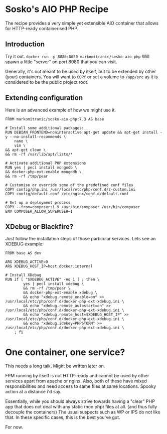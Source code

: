 # Sosko's AIO PHP Recipe
The recipe provides a very simple yet extensible AIO container that allows for HTTP-ready containerised PHP.

## Introduction
Try it out. `docker run -p 8080:8080 markomitranic/sosko-aio-php` Will spawn a little "server" on port 8080 that you can visit.

Generally, it's not meant to be used by itself, but to be extended by other (your) containers. You will want to `COPY` or set a volume to `/app/src` as it is considered to be the public project root.

## Extending configuration
Here is an advanced example of how we might use it.
```
FROM markomitranic/sosko-aio-php:7.3 AS base

# Install some additional packages:
RUN DEBIAN_FRONTEND=noninteractive apt-get update && apt-get install -y --no-install-recommends \
    nano \
    vim \
&& apt-get clean \
&& rm -rf /var/lib/apt/lists/*

# Activate additional PHP extensions
RUN yes | pecl install mongodb \
&& docker-php-ext-enable mongodb \
&& rm -rf /tmp/pear

# Customise or override some of the predefined conf files
COPY config/php.ini /usr/local/etc/php/conf.d/z-custom.ini
COPY config/default.conf /etc/nginx/conf.d/default.conf

# Set up a deployment process
COPY --from=composer:1.9 /usr/bin/composer /usr/bin/composer
ENV COMPOSER_ALLOW_SUPERUSER=1
```

## XDebug or Blackfire?
Just follow the installation steps of those particular services.
Lets see an XDEBUG example:
```
FROM base AS dev

ARG XDEBUG_ACTIVE=0
ARG XDEBUG_HOST_IP=host.docker.internal

# Install XDebug
RUN if [ "$XDEBUG_ACTIVE" -eq 1 ] ; then \
        yes | pecl install xdebug \
        && rm -rf /tmp/pear \
        && docker-php-ext-enable xdebug \
        && echo "xdebug.remote_enable=on" >> /usr/local/etc/php/conf.d/docker-php-ext-xdebug.ini \
        && echo "xdebug.remote_autostart=on" >> /usr/local/etc/php/conf.d/docker-php-ext-xdebug.ini \
        && echo "xdebug.remote_host=$XDEBUG_HOST_IP" >> /usr/local/etc/php/conf.d/docker-php-ext-xdebug.ini \
        && echo "xdebug.idekey=PHPSTORM" >> /usr/local/etc/php/conf.d/docker-php-ext-xdebug.ini \
    ; fi
```

# One container, one service?
This needs a long talk. Might be written later on.

FPM running by itself is not HTTP-ready and cannot be used by other services apart from apache or nginx. Also, both of these have mixed responsibilities and need access to same files at same locations. Spooky action at a distance i'd say.

Essentially, while you should always strive towards having a "clear" PHP app that does not deal with any static (non php) files at all. (and thus fully decouple the containers) The usual suspects such as WP or IPS do not like that. In these specific cases, this is the best you've got. 

For now.